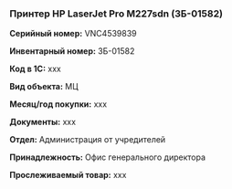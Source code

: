 ### Принтер HP LaserJet Pro M227sdn (ЗБ-01582) </br>

**Серийный номер:** VNC4539839 </br>

**Инвентарный номер:** ЗБ-01582 </br>

**Код в 1С:** xxx </br> 

**Вид объекта:** МЦ

**Месяц/год покупки:** xxx </br>

**Документы:** xxx  </br>

**Отдел:** Администрация от учредителей </br>

**Принадлежность:** Офис генерального директора </br>

**Прослеживаемый товар:** xxx
